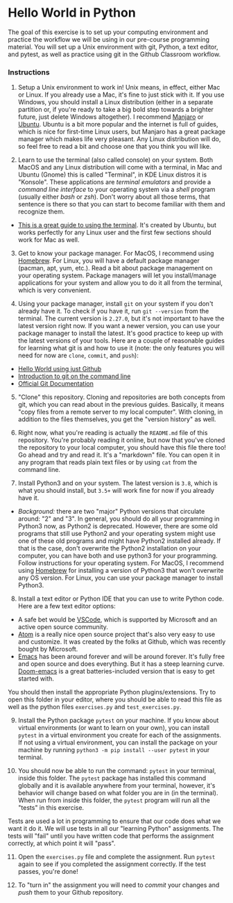 # Hello World in Python

The goal of this exercise is to set up your computing environment and practice the workflow we will be using in our pre-course programming material. You will set up a Unix environment with git, Python, a text editor, and pytest, as well as practice using git in the Github Classroom workflow.

### Instructions

1. Setup a Unix environment to work in! Unix means, in effect, either Mac or Linux. If you already use a Mac, it's fine to just stick with it. If you use Windows, you should install a Linux distribution (either in a separate partition or, if you're ready to take a big bold step towards a brighter future, just delete Windows altogether). I recommend [Manjaro](https://manjaro.org/) or [Ubuntu](https://ubuntu.com/). Ubuntu is a bit more popular and the internet is full of guides, which is nice for first-time Linux users, but Manjaro has a great package manager which makes life very pleasant. Any Linux distribution will do, so feel free to read a bit and choose one that you think you will like.

2. Learn to use the terminal (also called console) on your system. Both MacOS and any Linux distribution will come with a terminal, in Mac and Ubuntu (Gnome) this is called "Terminal", in KDE Linux distros it is "Konsole". These applications are _terminal emulators_ and provide a _command line interface_ to your operating system via a _shell_ program (usually either _bash_ or _zsh_). Don't worry about all those terms, that sentence is there so that you can start to become familiar with them and recognize them.

* [This is a great guide to using the terminal](https://ubuntu.com/tutorials/command-line-for-beginners#1-overview). It's created by Ubuntu, but works perfectly for any Linux user and the first few sections should work for Mac as well.

3. Get to know your package manager. For MacOS, I recommend using [Homebrew](https://brew.sh/). For Linux, you will have a default package manager (pacman, apt, yum, etc.). Read a bit about package management on your operating system. Package managers will let you install/manage applications for your system and allow you to do it all from the terminal, which is very convenient.

4. Using your package manager, install `git` on your system if you don't already have it. To check if you have it, run `git --version` from the terminal. The current version is `2.27.0`, but it's not important to have the latest version right now. If you want a newer version, you can use your package manager to install the latest. It's good practice to keep up with the latest versions of your tools. Here are a couple of reasonable guides for learning what git is and how to use it (note: the only features you will need for now are `clone`, `commit`, and `push`):

* [Hello World using just Github](https://guides.github.com/activities/hello-world/)
* [Introduction to git on the command line](https://towardsdatascience.com/getting-started-with-git-and-github-6fcd0f2d4ac6)
* [Official Git Documentation](https://git-scm.com/)

5. "Clone" this repository. Cloning and repositories are both concepts from git, which you can read about in the previous guides. Basically, it means "copy files from a remote server to my local computer". With cloning, in addition to the files themselves, you get the "version history" as well.

6. Right now, what you're reading is actually the `README.md` file of this repository. You're probably reading it online, but now that you've cloned the repository to your local computer, you should have this file there too! Go ahead and try and read it. It's a "markdown" file. You can open it in any program that reads plain text files or by using `cat` from the command line.

7. Install Python3 and on your system. The latest version is `3.8`, which is what you should install, but `3.5+` will work fine for now if you already have it.

* _Background:_ there are two "major" Python versions that circulate around: "2" and "3". In general, you should do all your programming in Python3 now, as Python2 is deprecated. However, there are some old programs that still use Python2 and your operating system might use one of these old programs and might have Python2 installed already. If that is the case, don't overwrite the Python2 installation on your computer, you can have both and use python3 for your programming. Follow instructions for your operating system. For MacOS, I recommend using [Homebrew](https://brew.sh/) for installing a version of Python3 that won't overwrite any OS version. For Linux, you can use your package manager to install Python3.

8. Install a text editor or Python IDE that you can use to write Python code. Here are a few text editor options:

* A safe bet would be [VSCode](https://code.visualstudio.com/), which is supported by Microsoft and an active open source community.
* [Atom](https://atom.io/) is a really nice open source project that's also very easy to use and customize. It was created by the folks at Github, which was recently bought by Microsoft.
* [Emacs](https://www.gnu.org/software/emacs/) has been around forever and will be around forever. It's fully free and open source and does everything. But it has a steep learning curve. [Doom-emacs](https://github.com/hlissner/doom-emacs) is a great batteries-included version that is easy to get started with.

You should then install the appropriate Python plugins/extensions. Try to open this folder in your editor, where you should be able to read this file as well as the python files `exercises.py` and `test_exercises.py`.

9. Install the Python package `pytest` on your machine. If you know about virtual environments (or want to learn on your own), you can install `pytest` in a virtual environment you create for each of the assignments. If not using a virtual environment, you can install the package on your machine by running `python3 -m pip install --user pytest` in your terminal.

10. You should now be able to run the command: `pytest` in your terminal, inside this folder. The `pytest` package has installed this command globally and it is available anywhere from your terminal, however, it's behavior will change based on what folder you are in (in the terminal). When run from inside this folder, the `pytest` program will run all the "tests" in this exercise.

Tests are used a lot in programming to ensure that our code does what we want it do it. We will use tests in all our "learning Python" assignments. The tests will "fail" until you have written code that performs the assignment correctly, at which point it will "pass".

11. Open the `exercises.py` file and complete the assignment. Run `pytest` again to see if you completed the assignment correctly. If the test passes, you're done!

12. To "turn in" the assignment you will need to _commit_ your changes and _push_ them to your Github repository.
